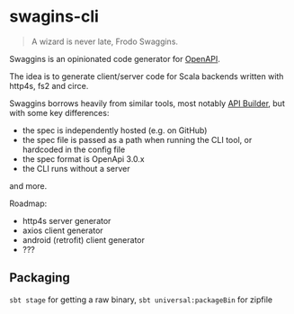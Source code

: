 # swagins-cli

> A wizard is never late, Frodo Swaggins.

Swaggins is an opinionated code generator for [OpenAPI](https://github.com/OAI/OpenAPI-Specification).

The idea is to generate client/server code for Scala backends written with http4s, fs2 and circe.

Swaggins borrows heavily from similar tools, most notably [API Builder](https://apibuilder.io/), but with some key differences:

- the spec is independently hosted (e.g. on GitHub)
- the spec file is passed as a path when running the CLI tool, or hardcoded in the config file
- the spec format is OpenApi 3.0.x
- the CLI runs without a server

and more.

Roadmap:

- http4s server generator
- axios client generator
- android (retrofit) client generator
- ???

## Packaging
`sbt stage` for getting a raw binary, `sbt universal:packageBin` for zipfile
